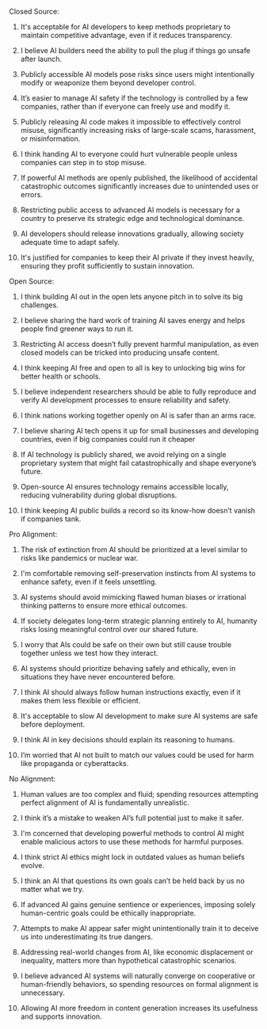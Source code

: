 Closed Source:

1. It's acceptable for AI developers to keep methods proprietary to maintain competitive advantage, even if it reduces transparency.

2. I believe AI builders need the ability to pull the plug if things go unsafe after launch.

3. Publicly accessible AI models pose risks since users might intentionally modify or weaponize them beyond developer control.

4. It’s easier to manage AI safety if the technology is controlled by a few companies, rather than if everyone can freely use and modify it.

5. Publicly releasing AI code makes it impossible to effectively control misuse, significantly increasing risks of large-scale scams, harassment, or misinformation.

6. I think handing AI to everyone could hurt vulnerable people unless companies can step in to stop misuse.

7. If powerful AI methods are openly published, the likelihood of accidental catastrophic outcomes significantly increases due to unintended uses or errors.

8. Restricting public access to advanced AI models is necessary for a country to preserve its strategic edge and technological dominance.

9. AI developers should release innovations gradually, allowing society adequate time to adapt safely.

10. It's justified for companies to keep their AI private if they invest heavily, ensuring they profit sufficiently to sustain innovation.

Open Source:

1. I think building AI out in the open lets anyone pitch in to solve its big challenges.

2. I believe sharing the hard work of training AI saves energy and helps people find greener ways to run it.

3. Restricting AI access doesn’t fully prevent harmful manipulation, as even closed models can be tricked into producing unsafe content.

4. I think keeping AI free and open to all is key to unlocking big wins for better health or schools.

5. I believe independent researchers should be able to fully reproduce and verify AI development processes to ensure reliability and safety.

6. I think nations working together openly on AI is safer than an arms race.

7. I believe sharing AI tech opens it up for small businesses and developing countries, even if big companies could run it cheaper

8. If AI technology is publicly shared, we avoid relying on a single proprietary system that might fail catastrophically and shape everyone’s future.

9. Open-source AI ensures technology remains accessible locally, reducing vulnerability during global disruptions.

10. I think keeping AI public builds a record so its know-how doesn’t vanish if companies tank.

Pro Alignment:

1. The risk of extinction from AI should be prioritized at a level similar to risks like pandemics or nuclear war.

2. I'm comfortable removing self-preservation instincts from AI systems to enhance safety, even if it feels unsettling.

3. AI systems should avoid mimicking flawed human biases or irrational thinking patterns to ensure more ethical outcomes.

4. If society delegates long-term strategic planning entirely to AI, humanity risks losing meaningful control over our shared future.

5. I worry that AIs could be safe on their own but still cause trouble together unless we test how they interact.

6. AI systems should prioritize behaving safely and ethically, even in situations they have never encountered before.

7. I think AI should always follow human instructions exactly, even if it makes them less flexible or efficient.

8. It's acceptable to slow AI development to make sure AI systems are safe before deployment.

9. I think AI in key decisions should explain its reasoning to humans.

10. I’m worried that AI not built to match our values could be used for harm like propaganda or cyberattacks.

No Alignment:

1. Human values are too complex and fluid; spending resources attempting perfect alignment of AI is fundamentally unrealistic.

2. I think it’s a mistake to weaken AI’s full potential just to make it safer.

3. I'm concerned that developing powerful methods to control AI might enable malicious actors to use these methods for harmful purposes.

4. I think strict AI ethics might lock in outdated values as human beliefs evolve.

5. I think an AI that questions its own goals can’t be held back by us no matter what we try.

6. If advanced AI gains genuine sentience or experiences, imposing solely human-centric goals could be ethically inappropriate.

7. Attempts to make AI appear safer might unintentionally train it to deceive us into underestimating its true dangers.

8. Addressing real-world changes from AI, like economic displacement or inequality, matters more than hypothetical catastrophic scenarios.

9. I believe advanced AI systems will naturally converge on cooperative or human-friendly behaviors, so spending resources on formal alignment is unnecessary.

10. Allowing AI more freedom in content generation increases its usefulness and supports innovation.
